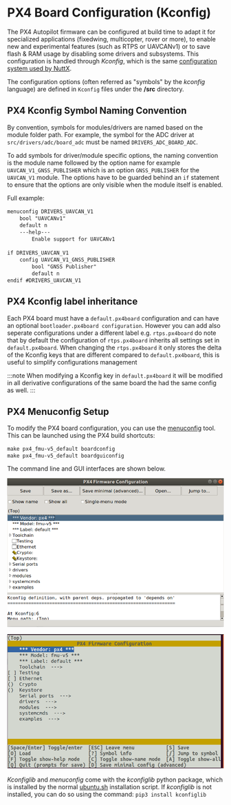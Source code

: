 # PX4 Board Configuration (Kconfig)

The PX4 Autopilot firmware can be configured at build time to adapt it for specialized applications (fixedwing, multicopter, rover or more), to enable new and experimental features (such as RTPS or UAVCANv1) or to save flash & RAM usage by disabling some drivers and subsystems.
This configuration is handled through *Kconfig*, which is the same [configuration system used by NuttX](../hardware/porting_guide_nuttx.md#nuttx-menuconfig-setup).

The configuration options (often referred as "symbols" by the *kconfig* language) are defined in `Kconfig` files under the **/src** directory. 

## PX4 Kconfig Symbol Naming Convention

By convention, symbols for modules/drivers are named based on the module folder path.
For example, the symbol for the ADC driver at `src/drivers/adc/board_adc` must be named `DRIVERS_ADC_BOARD_ADC`.

To add symbols for driver/module specific options, the naming convention is the module name followed by the option name for example `UAVCAN_V1_GNSS_PUBLISHER` which is an option `GNSS_PUBLISHER` for the `UAVCAN_V1` module. The options have to be guarded behind an `if` statement to ensure that the options are only visible when the module itself is enabled.

Full example:

```
menuconfig DRIVERS_UAVCAN_V1
	bool "UAVCANv1"
	default n
	---help---
		Enable support for UAVCANv1

if DRIVERS_UAVCAN_V1
    config UAVCAN_V1_GNSS_PUBLISHER
        bool "GNSS Publisher"
        default n
endif #DRIVERS_UAVCAN_V1
```

## PX4 Kconfig label inheritance

Each PX4 board must have a `default.px4board` configuration and can have an optional `bootloader.px4board configuration`. However you can add also seperate configurations under a different label e.g. `rtps.px4board` do note that by default the configuration of `rtps.px4board` inherits all settings set in `default.px4board`. When changing the `rtps.px4board` it only stores the delta of the Kconfig keys that are different compared to `default.px4board`, this is useful to simplify configurations management

:::note
When modifying a Kconfig key in `default.px4board` it will be modified in all derivative configurations of the same board the had the same config as well.
:::

## PX4 Menuconfig Setup

To modify the PX4 board configuration, you can use the [menuconfig](https://pypi.org/project/kconfiglib/#menuconfig-interfaces) tool.
This can be launched using the PX4 build shortcuts:
```
make px4_fmu-v5_default boardconfig
make px4_fmu-v5_default boardguiconfig
```

The command line and GUI interfaces are shown below.

![menuconfig](../../assets/hardware/kconfig-menuconfig.png)

![guiconfig](../../assets/hardware/kconfig-guiconfig.png)

*Kconfiglib* and *menuconfig* come with the *kconfiglib* python package, which is installed by the normal [ubuntu.sh](https://github.com/PX4/PX4-Autopilot/blob/master/Tools/setup/ubuntu.sh) installation script.
If *kconfiglib* is not installed, you can do so using the command: `pip3 install kconfiglib`

